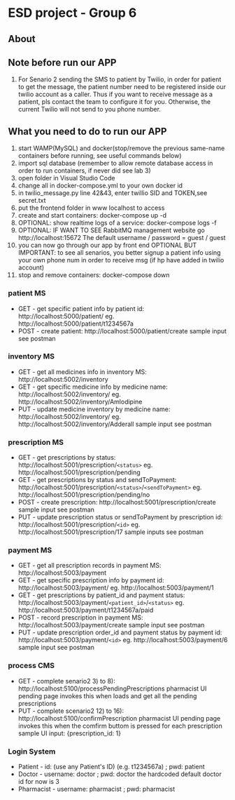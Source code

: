 # ESD project - Group 6
## About

## Note before run our APP
1. For Senario 2 sending the SMS to patient by Twilio, in order for patient to get the message, the patient number need to be registered inside our twilio account as a caller. Thus if you want to receive message as a patient, pls contact the team to configure it for you. Otherwise, the current Twilio will not send to you phone number.

## What you need to do to run our APP
1. start WAMP(MySQL) and docker(stop/remove the previous same-name containers before running, see useful commands below)
2. import sql database (remember to allow remote database access in order to run containers, if never did see lab 3)
3. open folder in Visual Studio Code
4. change all <dockerid> in docker-compose.yml to your own docker id
5. in twilio_message.py line 42&43, enter twillio SID and TOKEN,see secret.txt
6. put the frontend folder in www localhost to access
7. create and start containers: docker-compose up -d
8. OPTIONAL: show realtime logs of a service: docker-compose logs -f <servicename>
9. OPTIONAL: IF WANT TO SEE RabbitMQ management website
   go http://localhost:15672 
   The default username / password = guest / guest
10. you can now go through our app by front end
    OPTIONAL BUT IMPORTANT: to see all senarios, you better signup a patient info using your own phone num in order to receive msg (if hp have added in twilio account)
11. stop and remove containers: docker-compose down



### patient MS
* GET - get specific patient info by patient id: http://localhost:5000/patient/<id>
eg. http://localhost:5000/patient/t1234567a
* POST - create patient: http://localhost:5000/patient/create
sample input see postman


### inventory MS
* GET - get all medicines info in inventory MS: http://localhost:5002/inventory
* GET - get specific medicine info by medicine name: http://localhost:5002/inventory/<name>
eg. http://localhost:5002/inventory/Amlodipine
* PUT - update medicine inventory by medicine name: http://localhost:5002/inventory/<name>
eg. http://localhost:5002/inventory/Adderall
sample input see postman


### prescription MS
* GET - get prescriptions by status: http://localhost:5001/prescription/`<status>`
eg. http://localhost:5001/prescription/pending
* GET - get prescriptions by status and sendToPayment: http://localhost:5001/prescription/`<status>`/`<sendToPayment>`
eg. http://localhost:5001/prescription/pending/no
* POST - create prescription: http://localhost:5001/prescription/create
sample input see postman
* PUT - update prescription status or sendToPayment by prescription id: http://localhost:5001/prescription/`<id>`
eg. http://localhost:5001/prescription/17
sample inputs see postman


### payment MS
* GET - get all prescription records in payment MS: http://localhost:5003/payment
* GET - get specific prescription info by payment id: http://localhost:5003/payment/<id>
eg. http://localhost:5003/payment/1
* GET - get prescriptions by patient_id and payment status: http://localhost:5003/payment/`<patient_id>`/`<status>`
eg. http://localhost:5003/payment/t1234567a/paid
* POST - record prescription in payment MS: http://localhost:5003/payment/create
sample input see postman
* PUT - update prescription order_id and payment status by payment id: http://localhost:5003/payment/`<id>`
eg. http://localhost:5003/payment/6
sample input see postman


### process CMS
* GET - complete senario2 3) to 8): http://localhost:5100/processPendingPrescriptions
pharmacist UI pending page invokes this when loads and get all the pending prescriptions
* PUT - complete scenario2 12) to 16): http://localhost:5100/confirmPrescription
pharmacist UI pending page invokes this when the comfirm buttom is pressed for each prescription
sample UI input: {prescription_id: 1}


### Login System
* Patient - id: (use any Patient's ID) (e.g. t1234567a) ; pwd: patient
* Doctor - username: doctor ; pwd: doctor
the hardcoded default doctor id for now is 3 
* Pharmacist - username: pharmacist ; pwd: pharmacist

